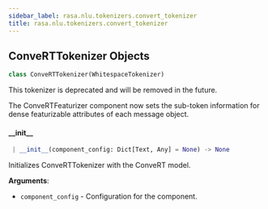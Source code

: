 ```yaml
---
sidebar_label: rasa.nlu.tokenizers.convert_tokenizer
title: rasa.nlu.tokenizers.convert_tokenizer
---
```

## ConveRTTokenizer Objects

```python
class ConveRTTokenizer(WhitespaceTokenizer)
```

This tokenizer is deprecated and will be removed in the future.

The ConveRTFeaturizer component now sets the sub-token information
for dense featurizable attributes of each message object.

#### \_\_init\_\_

```python
 | __init__(component_config: Dict[Text, Any] = None) -> None
```

Initializes ConveRTTokenizer with the ConveRT model.

**Arguments**:

- `component_config` - Configuration for the component.

